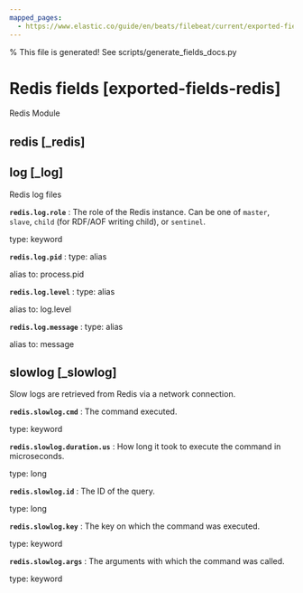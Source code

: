 ```yaml
---
mapped_pages:
  - https://www.elastic.co/guide/en/beats/filebeat/current/exported-fields-redis.html
---
```


% This file is generated! See scripts/generate_fields_docs.py

# Redis fields [exported-fields-redis]

Redis Module

## redis [_redis]



## log [_log]

Redis log files

**`redis.log.role`**
:   The role of the Redis instance. Can be one of `master`, `slave`, `child` (for RDF/AOF writing child), or `sentinel`.

type: keyword


**`redis.log.pid`**
:   type: alias

alias to: process.pid


**`redis.log.level`**
:   type: alias

alias to: log.level


**`redis.log.message`**
:   type: alias

alias to: message


## slowlog [_slowlog]

Slow logs are retrieved from Redis via a network connection.

**`redis.slowlog.cmd`**
:   The command executed.

type: keyword


**`redis.slowlog.duration.us`**
:   How long it took to execute the command in microseconds.

type: long


**`redis.slowlog.id`**
:   The ID of the query.

type: long


**`redis.slowlog.key`**
:   The key on which the command was executed.

type: keyword


**`redis.slowlog.args`**
:   The arguments with which the command was called.

type: keyword


